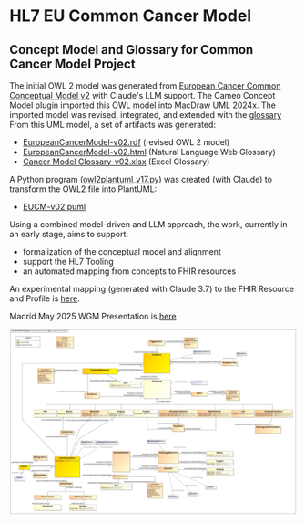 # HL7 EU Common Cancer Model
## Concept Model and Glossary for Common Cancer Model Project

The initial OWL 2 model was generated from [European Cancer Common Conceptual Model v2](https://confluence.hl7.org/download/attachments/281282385/CancerLogicalModel_20250414_Rev.png?version=1&modificationDate=1744961792994&api=v2) with Claude's LLM support. 
The Cameo Concept Model plugin imported this OWL model into MacDraw UML 2024x. The imported model was revised, integrated, and extended with the [glossary](https://confluence.hl7.org/spaces/HEU/pages/281282385/Cancer+Common+Model+Project+Edition+1)  
From this UML model, a set of artifacts was generated: 

* [EuropeanCancerModel-v02.rdf](https://github.com/slotti64/HL7-EU-Common-cancer-concept-model/blob/main/EuropeanCancerModel-v02.rdf) (revised OWL 2 model)
* [EuropeanCancerModel-v02.html](https://github.com/slotti64/HL7-EU-Common-cancer-concept-model/blob/main/EuropeanCancerModel-v02.html) (Natural Language Web Glossary)
* [Cancer Model Glossary-v02.xlsx](https://github.com/slotti64/HL7-EU-Common-cancer-concept-model/blob/main/Cancer%20Model%20Glossary-v02.xlsx) (Excel Glossary)

A Python program ([owl2plantuml_v17.py](https://github.com/slotti64/HL7-EU-Common-cancer-concept-model/tree/main/OWL2PlantUML/)) was created (with Claude) to transform the OWL2 file into PlantUML: 

* [EUCM-v02.puml](https://github.com/slotti64/HL7-EU-Common-cancer-concept-model/blob/main/EUCM-v02.puml)

Using a combined model-driven and LLM approach, the work, currently in an early stage, aims to support:
* formalization of the conceptual model and alignment
* support the HL7 Tooling
* an automated mapping from concepts to FHIR resources 

An experimental mapping (generated with Claude 3.7) to the FHIR Resource and Profile is [here](https://github.com/slotti64/HL7-EU-Common-cancer-concept-model/blob/main/TEST%20LLM/EUCM%20mapping%20FHIR%20Resources-05-04-2025.docx).

Madrid May 2025 WGM Presentation is [here](https://github.com/slotti64/HL7-EU-Common-cancer-concept-model/blob/main/Presentations/Common%20Cancer%20Model%20-%20Madrid%20WGM%20Presentation.pptx) 

![Curent Formal Common Cancer Concept model](https://github.com/slotti64/HL7-EU-Common-cancer-concept-model/blob/main/RevisedEuropeanCancerConceptModel_in_UML-v02.jpg)
